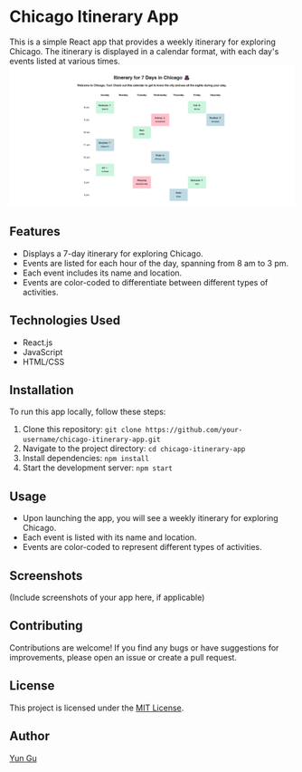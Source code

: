 # Chicago Itinerary App

This is a simple React app that provides a weekly itinerary for exploring Chicago. The itinerary is displayed in a calendar format, with each day's events listed at various times.
<img src="./Snipaste_2024-02-24_23-48-51.png">

## Features

- Displays a 7-day itinerary for exploring Chicago.
- Events are listed for each hour of the day, spanning from 8 am to 3 pm.
- Each event includes its name and location.
- Events are color-coded to differentiate between different types of activities.

## Technologies Used

- React.js
- JavaScript
- HTML/CSS

## Installation

To run this app locally, follow these steps:

1. Clone this repository: `git clone https://github.com/your-username/chicago-itinerary-app.git`
2. Navigate to the project directory: `cd chicago-itinerary-app`
3. Install dependencies: `npm install`
4. Start the development server: `npm start`

## Usage

- Upon launching the app, you will see a weekly itinerary for exploring Chicago.
- Each event is listed with its name and location.
- Events are color-coded to represent different types of activities.

## Screenshots

(Include screenshots of your app here, if applicable)

## Contributing

Contributions are welcome! If you find any bugs or have suggestions for improvements, please open an issue or create a pull request.

## License

This project is licensed under the [MIT License](LICENSE).

## Author

[Yun Gu](https://github.com/yungu23)
